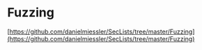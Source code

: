 # Fuzzing

[https://github.com/danielmiessler/SecLists/tree/master/Fuzzing](https://github.com/danielmiessler/SecLists/tree/master/Fuzzing)

